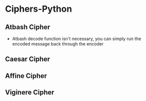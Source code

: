 # Ciphers-Python

## Atbash Cipher

* Atbash decode function isn't necessary, you can simply run the encoded message back through the encoder

## Caesar Cipher

## Affine Cipher

## Viginere Cipher

